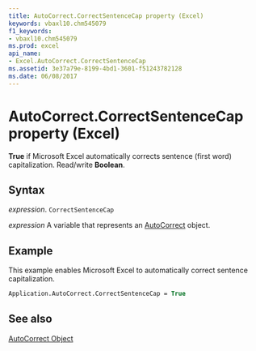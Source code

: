 ```yaml
---
title: AutoCorrect.CorrectSentenceCap property (Excel)
keywords: vbaxl10.chm545079
f1_keywords:
- vbaxl10.chm545079
ms.prod: excel
api_name:
- Excel.AutoCorrect.CorrectSentenceCap
ms.assetid: 3e37a79e-8199-4bd1-3601-f51243782128
ms.date: 06/08/2017
---
```



# AutoCorrect.CorrectSentenceCap property (Excel)

 **True** if Microsoft Excel automatically corrects sentence (first word) capitalization. Read/write **Boolean**.


## Syntax

 _expression_. `CorrectSentenceCap`

 _expression_ A variable that represents an [AutoCorrect](Excel.AutoCorrect-graph-property.md) object.


## Example

This example enables Microsoft Excel to automatically correct sentence capitalization.


```vb
Application.AutoCorrect.CorrectSentenceCap = True
```


## See also


[AutoCorrect Object](Excel.AutoCorrect(object).md)

